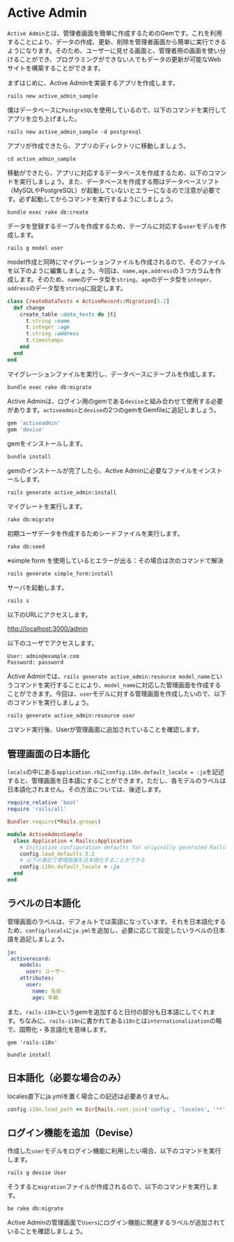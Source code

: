 # Active Admin
`Active Admin`とは、管理者画面を簡単に作成するためのGemです。これを利用することにより、データの作成、更新、削除を管理者画面から簡単に実行できるようになります。そのため、ユーザーに見せる画面と、管理者用の画面を使い分けることができ、プログラミングができない人でもデータの更新が可能なWebサイトを構築することができます。

まずはじめに、Active Adminを実装するアプリを作成します。

```
rails new active_admin_sample
```

僕はデータベースに`PostgreSQL`を使用しているので、以下のコマンドを実行してアプリを立ち上げました。

```
rails new active_admin_sample -d postgresql
```

アプリが作成できたら、アプリのディレクトリに移動しましょう。

```
cd active_admin_sample
```

移動ができたら、アプリに対応するデータベースを作成するため、以下のコマンドを実行しましょう。また、データベースを作成する際はデータベースソフト（MySQLやPostgreSQL）が起動していないとエラーになるので注意が必要です。必ず起動してからコマンドを実行するようにしましょう。

```
bundle exec rake db:create
```

データを登録するテーブルを作成するため、テーブルに対応する`user`モデルを作成します。

```
rails g model user
```

model作成と同時にマイグレーションファイルも作成されるので、そのファイルを以下のように編集しましょう。今回は、`name,age,address`の３つカラムを作成します。そのため、`name`のデータ型を`string`、`age`のデータ型を`integer`、`address`のデータ型を`string`に設定します。

```ruby
class CreateDataTests < ActiveRecord::Migration[5.2]
  def change
    create_table :data_tests do |t|
      t.string :name
      t.integer :age
      t.string :address
      t.timestamps
    end
  end
end
```

マイグレーションファイルを実行し、データベースにテーブルを作成します。

```
bundle exec rake db:migrate
```

Active Adminは、ログイン用のgemである`devise`と組み合わせて使用する必要があります。`activeadmin`と`devise`の2つのgemをGemfileに追記しましょう。

```ruby
gem 'activeadmin'
gem 'devise'
```

gemをインストールします。

```
bundle install
```

gemのインストールが完了したら、Active Adminに必要なファイルをインストールします。

```
rails generate active_admin:install
```

マイグレートを実行します。

```
rake db:migrate
```

初期ユーザデータを作成するためシードファイルを実行します。

```
rake db:seed
```

※simple form を使用しているとエラーが出る：その場合は次のコマンドで解決

```
rails generate simple_form:install
```

サーバを起動します。

```
rails s
```

以下のURLにアクセスします。

[http://localhost:3000/admin](http://localhost:3000/admin)

以下のユーザでアクセスします。

```
User: admin@example.com
Password: password
```

Active Adminでは、`rails generate active_admin:resource model_name`というコマンドを実行することにより、`model_name`に対応した管理画面を作成することができます。今回は、`user`モデルに対する管理画面を作成したいので、以下のコマンドを実行しましょう。

```
rails generate active_admin:resource user
```

コマンド実行後、Userが管理画面に追加されていることを確認します。


## 管理画面の日本語化
`locals`の中にある`application.rb`に`config.i18n.default_locale = :ja`を記述すると、管理画面を日本語にすることができます。ただし、各モデルのラベルは日本語化されません。その方法については、後述します。

```ruby
require_relative 'boot'
require 'rails/all'

Bundler.require(*Rails.groups)

module ActiveAdminSample
  class Application < Rails::Application
    # Initialize configuration defaults for originally generated Rails version.
    config.load_defaults 5.2
    # 以下の表記で管理画面を日本語化することができる
    config.i18n.default_locale = :ja
  end
end
```

## ラベルの日本語化
管理画面のラベルは、デフォルトでは英語になっています。それを日本語化するため、`config/locals`に`ja.yml`を追加し、必要に応じて設定したいラベルの日本語を追記しましょう。

```yml
ja:
 activerecord:
    models:
      user: ユーザー
    attributes:
      user:
        name: 名前
        age: 年齢
```

また、`rails-i18n`というgemを追加すると日付の部分も日本語にしてくれます。ちなみに、`rails-i18n`に書かれてある`i18n`とは`internationalization`の略で、国際化・多言語化を意味します。

```
gem 'rails-i18n'
```

```
bundle install
```

## 日本語化（必要な場合のみ）
locales直下にja.ymlを置く場合この記述は必要ありません。

```ruby
config.i18n.load_path += Dir[Rails.root.join('config', 'locales', '**', '*.{rb,yml}').to_s]
```


## ログイン機能を追加（Devise）
作成した`user`モデルをログイン機能に利用したい場合、以下のコマンドを実行します。

```
rails g devise User
```

そうすると`migration`ファイルが作成されるので、以下のコマンドを実行します。

```
be rake db:migrate
```

Active Adminの管理画面で`Users`にログイン機能に関連するラベルが追加されていることを確認しましょう。
